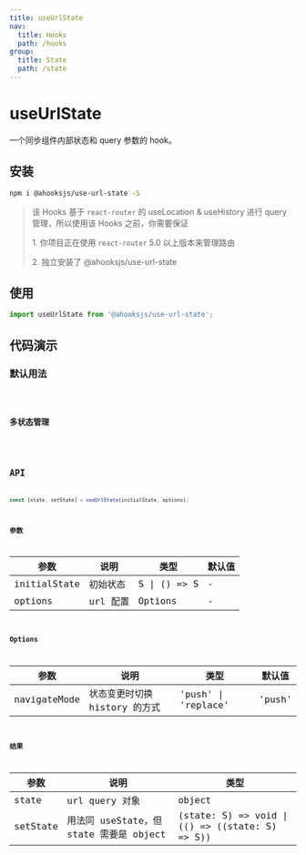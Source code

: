 ```yaml
---
title: useUrlState
nav:
  title: Hooks
  path: /hooks
group:
  title: State
  path: /state
---
```


# useUrlState

一个同步组件内部状态和 query 参数的 hook。

## 安装

```bash
npm i @ahooksjs/use-url-state -S
```

> 该 Hooks 基于 `react-router` 的 useLocation & useHistory 进行 query 管理，所以使用该 Hooks 之前，你需要保证
>
> 1\. 你项目正在使用 `react-router` 5.0 以上版本来管理路由
>
> 2\. 独立安装了 @ahooksjs/use-url-state

## 使用

```js
import useUrlState from '@ahooksjs/use-url-state';
```

## 代码演示

### 默认用法

<code src="./demo/demo1.tsx" />

### 多状态管理

<code src="./demo/demo2.tsx" />

## API

```typescript
const [state, setState] = useUrlState(initialState, options);
```

### 参数

| 参数    | 说明                                         | 类型                   | 默认值 |
|---------|----------------------------------------------|------------------------|--------|
| initialState | 初始状态                       | S \| () => S                    | -      |
| options | url 配置                       | Options                    | -      |

### Options

| 参数    | 说明                                         | 类型                   | 默认值 |
|------|--------------|--------|--------|
| navigateMode | 状态变更时切换 history 的方式 | 'push' \| 'replace' | 'push'    |

### 结果

| 参数     | 说明                                     | 类型       |
|----------|------------------------------------------|------------|
| state  | url query 对象                             | object    |
| setState     | 用法同 useState，但 state 需要是 object         |  (state: S) => void \| (() => ((state: S) => S))      |
